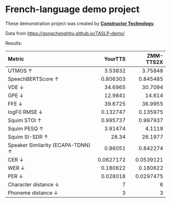 # French-language demo project


These demonstration project was created by **[Constructor Technology](https://constructor.tech/)**.


Data from https://gongchenghhu.github.io/TASLP-demo/


Results:

| Metric                            |    YourTTS |   ZMM-TTS2X |
|:----------------------------------|-----------:|------------:|
| UTMOS ↑                           |  3.53832   |   3.75848   |
| SpeechBERTScore ↑                 |  0.806303  |   0.845485  |
| VDE ↓                             | 34.6965    |  30.7094    |
| GPE ↓                             | 12.9841    |  14.614     |
| FFE ↓                             | 39.6725    |  36.9955    |
| logF0 RMSE ↓                      |  0.132747  |   0.135975  |
| Squim STOI ↑                      |  0.995737  |   0.997937  |
| Squim PESQ ↑                      |  3.91474   |   4.1119    |
| Squim SI-SDR ↑                    | 28.34      |  26.1977    |
| Speaker Similarity (ECAPA-TDNN) ↑ |  0.86051   |   0.842274  |
| CER ↓                             |  0.0627172 |   0.0539121 |
| WER ↓                             |  0.180622  |   0.180622  |
| PER ↓                             |  0.028018  |   0.0297475 |
| Character distance ↓              |  7         |   6         |
| Phoneme distance ↓                |  3         |   3         |